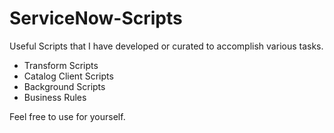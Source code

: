 <h1>ServiceNow-Scripts</h1>
<p>Useful Scripts that I have developed or curated to accomplish various tasks.</p>

<ul>
<li>Transform Scripts</li>
<li>Catalog Client Scripts</li>
<li>Background Scripts</li>
<li>Business Rules</li>
</ul>

<p>Feel free to use for yourself.</p>
